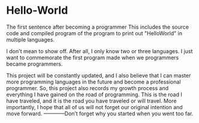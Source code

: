 # Hello-World
The first sentence after becoming a programmer
This includes the source code and compiled program of the program to print out "HelloWorld" in multiple languages.

I don't mean to show off. After all, I only know two or three languages. I just want to commemorate the first program made when we programmers became programmers.

This project will be constantly updated, and I also believe that I can master more programming languages in the future and become a professional programmer. So, this project also records my growth process and everything I have gained on the road of programming. This is the road I have traveled, and it is the road you have traveled or will travel.
More importantly, I hope that all of us will not forget our original intention and move forward.          ————Don’t forget why you started when you went too far.
